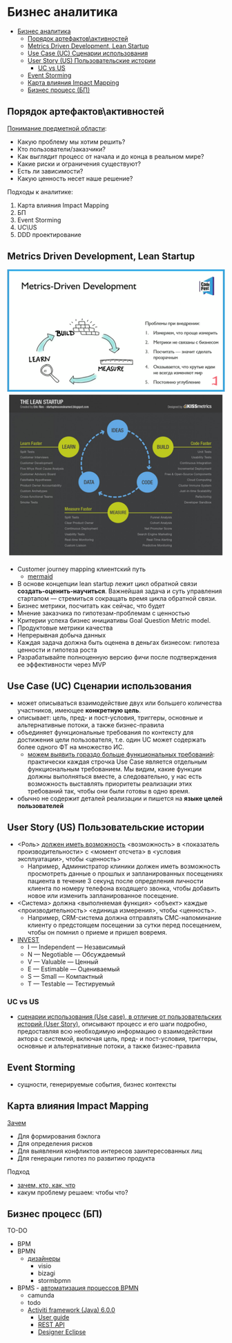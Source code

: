 # Бизнес аналитика

- [Бизнес аналитика](#бизнес-аналитика)
  - [Порядок артефактов\\активностей](#порядок-артефактовактивностей)
  - [Metrics Driven Development, Lean Startup](#metrics-driven-development-lean-startup)
  - [Use Case (UC) Сценарии использования](#use-case-uc-сценарии-использования)
  - [User Story (US) Пользовательские истории](#user-story-us-пользовательские-истории)
    - [UC vs US](#uc-vs-us)
  - [Event Storming](#event-storming)
  - [Карта влияния Impact Mapping](#карта-влияния-impact-mapping)
  - [Бизнес процесс (БП)](#бизнес-процесс-бп)

## Порядок артефактов\активностей

[Понимание предметной области](http://agilemindset.ru/%d0%b2%d0%b0%d0%b6%d0%bd%d0%be%d1%81%d1%82%d1%8c-%d0%bf%d0%be%d0%bd%d0%b8%d0%bc%d0%b0%d0%bd%d0%b8%d1%8f-%d0%bf%d1%80%d0%b5%d0%b4%d0%bc%d0%b5%d1%82%d0%bd%d0%be%d0%b9-%d0%be%d0%b1%d0%bb%d0%b0%d1%81/):

- Какую проблему мы хотим решить?
- Кто пользователи/заказчики?
- Как выглядит процесс от начала и до конца в реальном мире?
- Какие риски и ограничения существуют?
- Есть ли зависимости?
- Какую ценность несет наше решение?

Подходы к аналитике:

1. Карта влияния Impact Mapping
2. БП
3. Event Storming
4. UC\US
5. DDD проектирование

## Metrics Driven Development, Lean Startup

![mdd](img/ba/mdd.png)
![ls](img/ba/lean.startup.jpg)

- Customer journey mapping клиентский путь
  - [mermaid](https://mermaid-js.github.io/mermaid/#/./user-journey)
- В основе концепции lean startup лежит цикл обратной связи __создать-оценить-научиться__. Важнейшая задача и суть управления стартапом — стремиться сокращать время цикла обратной связи.
- Бизнес метрики, посчитать как сейчас, что будет
- Мнение заказчика по гипотезам-проблемам с ценностью
- Критерии успеха бизнес инициативы Goal Question Metric model. 
- Продуктовые метрики качества
- Непрерывная добыча данных
- Каждая задача должна быть оценена в деньгах бизнесом: гипотеза ценности и гипотеза роста
- Разрабатывайте полноценную версию фичи после подтверждения ее эффективности через MVP

## Use Case (UC) Сценарии использования

- может описываться взаимодействие двух или большего количества участников, имеющее __конкретную цель__.
- описывает: цель, пред- и пост-условия, триггеры, основные и альтернативные потоки, а также бизнес-правила
- объединяет функциональные требования по контексту для достижения цели пользователя, т.е. один UC может содержать более одного ФТ на множество ИС.
  - [можем выявить гораздо больше функциональных требований](https://systems.education/use-case): практически каждая строчка Use Case является отдельным функциональным требованием. Мы видим, какие функции должны выполняться вместе, а следовательно, у нас есть возможность выставлять приоритеты реализации этих требований так, чтобы они были готовы в одно время.
- обычно не содержит деталей реализации и пишется на __языке целей пользователей__

## User Story (US) Пользовательские истории

- <Роль> [должен иметь возможность](https://scrumtrek.ru/blog/product-management/3364/user-story-instruktsiya-po-primeneniyu/) <возможность> в <показатель производительности> с <момент отсчета> в <условия эксплуатации>, чтобы <ценность>
  - Например, Администратор клиники должен иметь возможность просмотреть данные о прошлых и запланированных посещениях пациента в течение 3 секунд после определения личности клиента по номеру телефона входящего звонка, чтобы добавить новое или изменить запланированное посещение.
- <Система> должна <выполняемая функция> <объект> каждые <производительность> <единица измерения>, чтобы <ценность>.
  - Например, CRM-система должна отправлять СМС-напоминание клиенту о предстоящем посещении за сутки перед посещением, чтобы он помнил о приеме и пришел вовремя.
- [INVEST](https://habr.com/ru/post/577420/)
  - I — Independent — Независимый
  - N — Negotiable — Обсуждаемый
  - V — Valuable — Ценный
  - E — Estimable — Оцениваемый
  - S — Small — Компактный
  - T — Testable — Тестируемый

### UC vs US

- [сценарии использования (Use case), в отличие от пользовательских историй (User Story)](https://babok-school.ru/blogs/user-story-vs-use-case-and-uml/), описывают процесс и его шаги подробно, предоставляя всю необходимую информацию о взаимодействии актора с системой, включая цель, пред- и пост-условия, триггеры, основные и альтернативные потоки, а также бизнес-правила

## Event Storming

- сущности, генерируемые события, бизнес контексты

## Карта влияния Impact Mapping

[Зачем](https://scrumtrek.ru/blog/product-management/3326/impact-mapping-guide/)
- Для формирования бэклога
- Для определения рисков
- Для выявления конфликтов интересов заинтересованных лиц
- Для генерации гипотез по развитию продукта

Подход
- [зачем, кто, как, что](https://scrumtrek.ru/blog/product-management/3326/impact-mapping-guide/)
- какум проблему решаем: чтобы что? 

## Бизнес процесс (БП)

TO-DO

- BPM
- BPMN
  - [дизайнеры](https://stormbpmn.com/compare)
    - visio
    - bizagi
    - stormbpmn
- BPMS - [автоматизация процессов BPMN](https://www.g2.com/products/camunda-platform/competitors/alternatives)
  - camunda
  - todo
  - [Activiti framework (Java) 6.0.0](https://www.activiti.org/)
    - [User guide](https://www.activiti.org/userguide/)
    - [REST API](https://habr.com/ru/post/416491/)
    - [Designer Eclipse](https://www.activiti.org/userguide/#eclipseDesignerInstallation)

